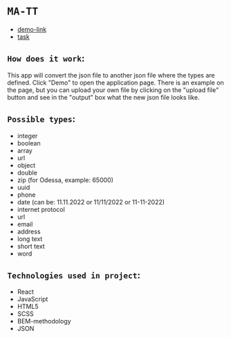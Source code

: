 # `MA-TT`

- [demo-link](https://vadym-mishchenko.github.io/ma-tt/)
- [task](https://gist.github.com/dankor/3be0deaa1e4d7389b1054d5a291c730c)

## `How does it work`:
This app will convert the json file to another json file where the types are defined. Click "Demo" to open the application page. There is an example on the page, but you can upload your own file by clicking on the "upload file" button and see in the "output" box what the new json file looks like.

## `Possible types`:
- integer
- boolean
- array
- url
- object
- double
- zip (for Odessa, example: 65000)
- uuid
- phone
- date (can be: 11.11.2022 or 11/11/2022 or 11-11-2022)
- internet protocol
- url
- email
- address
- long text
- short text
- word

## `Technologies used in project`:
- React
- JavaScript
- HTML5
- SCSS
- BEM-methodology
- JSON
